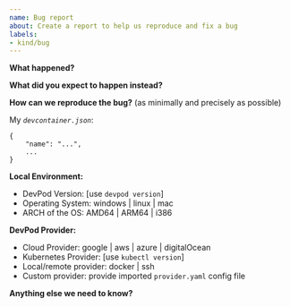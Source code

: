 ```yaml
---
name: Bug report
about: Create a report to help us reproduce and fix a bug
labels:
- kind/bug
---
```


<!-- Please use this template for reporting bugs and provide as much info as possible. Not doing so may result in your bug not being addressed in a timely manner. Thanks!-->

**What happened?**  


**What did you expect to happen instead?**  


**How can we reproduce the bug?** (as minimally and precisely as possible)  

My *`devcontainer.json`*:
```
{
    "name": "...",
    ...
}
```

**Local Environment:**  
- DevPod Version: [use `devpod version`]
- Operating System: windows | linux | mac
- ARCH of the OS: AMD64 | ARM64 | i386 

**DevPod Provider:**  
- Cloud Provider: google | aws | azure | digitalOcean
- Kubernetes Provider: [use `kubectl version`]
- Local/remote provider: docker | ssh
- Custom provider: provide imported `provider.yaml` config file


**Anything else we need to know?**  
